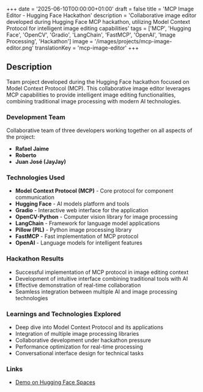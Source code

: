+++
date = '2025-06-10T00:00:00+01:00'
draft = false
title = 'MCP Image Editor - Hugging Face Hackathon'
description = 'Collaborative image editor developed during Hugging Face MCP hackathon, utilizing Model Context Protocol for intelligent image editing capabilities'
tags = ['MCP', 'Hugging Face', 'OpenCV', 'Gradio', 'LangChain', 'FastMCP', 'OpenAI', 'Image Processing', 'Hackathon']
image = '/images/projects/mcp-image-editor.png'
translationKey = 'mcp-image-editor'
+++

## Description

Team project developed during the Hugging Face hackathon focused on Model Context Protocol (MCP). This collaborative image editor leverages MCP capabilities to provide intelligent image editing functionalities, combining traditional image processing with modern AI technologies.

### Development Team

Collaborative team of three developers working together on all aspects of the project:
- **Rafael Jaime**
- **Roberto** 
- **Juan José (JayJay)**

### Technologies Used

- **Model Context Protocol (MCP)** - Core protocol for component communication
- **Hugging Face** - AI models platform and tools
- **Gradio** - Interactive web interface for the application
- **OpenCV-Python** - Computer vision library for image processing
- **LangChain** - Framework for language model applications
- **Pillow (PIL)** - Python image processing library
- **FastMCP** - Fast implementation of MCP protocol
- **OpenAI** - Language models for intelligent features

### Hackathon Results

- Successful implementation of MCP protocol in image editing context
- Development of intuitive interface combining traditional tools with AI
- Effective demonstration of real-time collaboration
- Seamless integration between multiple AI and image processing technologies

### Learnings and Technologies Explored

- Deep dive into Model Context Protocol and its applications
- Integration of multiple image processing libraries
- Collaborative development under hackathon pressure
- Performance optimization for real-time processing
- Conversational interface design for technical tasks

### Links

- [Demo on Hugging Face Spaces](https://huggingface.co/spaces/AgentsGuards/image_utilities_mcp)
